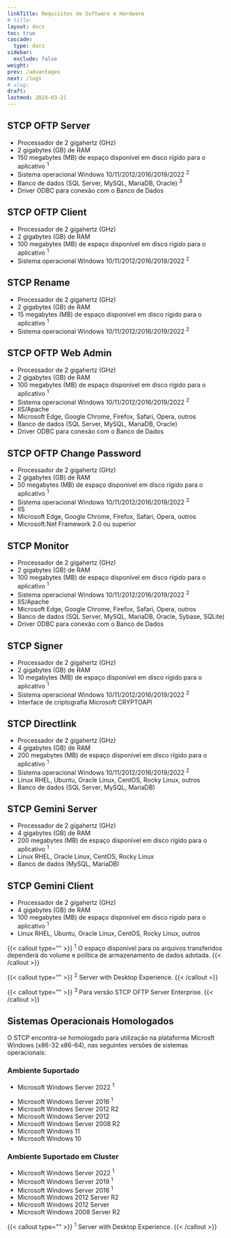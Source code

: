 ```yaml
---
linkTitle: Requisitos de Software e Hardware
# title:
layout: docs
toc: true
cascade:
  type: docs
sidebar:
  exclude: false
weight:
prev: /advantages
next: /logs
# slug:
draft:
lastmod: 2024-03-21
---
```

## STCP OFTP Server

- Processador de 2 gigahertz (GHz)
- 2 gigabytes (GB) de RAM
- 150 megabytes (MB) de espaço disponível em disco rígido para o aplicativo <sup>1</sup>
- Sistema operacional Windows 10/11/2012/2016/2019/2022 <sup>2</sup>
- Banco de dados (SQL Server, MySQL, MariaDB, Oracle) <sup>3</sup>
- Driver ODBC para conexão com o Banco de Dados

## STCP OFTP Client

- Processador de 2 gigahertz (GHz)
- 2 gigabytes (GB) de RAM
- 100 megabytes (MB) de espaço disponível em disco rígido para o aplicativo <sup>1</sup>
- Sistema operacional Windows 10/11/2012/2016/2019/2022 <sup>2</sup>

## STCP Rename

- Processador de 2 gigahertz (GHz)
- 2 gigabytes (GB) de RAM
- 15 megabytes (MB) de espaço disponível em disco rígido para o aplicativo <sup>1</sup>
- Sistema operacional Windows 10/11/2012/2016/2019/2022 <sup>2</sup>

## STCP OFTP Web Admin

- Processador de 2 gigahertz (GHz)
- 2 gigabytes (GB) de RAM
- 100 megabytes (MB) de espaço disponível em disco rígido para o aplicativo <sup>1</sup>
- Sistema operacional Windows 10/11/2012/2016/2019/2022 <sup>2</sup>
- IIS/Apache
- Microsoft Edge, Google Chrome, Firefox, Safari, Opera, outros
- Banco de dados (SQL Server, MySQL, MariaDB, Oracle)
- Driver ODBC para conexão com o Banco de Dados

## STCP OFTP Change Password

- Processador de 2 gigahertz (GHz)
- 2 gigabytes (GB) de RAM
- 50 megabytes (MB) de espaço disponível em disco rígido para o aplicativo <sup>1</sup>
- Sistema operacional Windows 10/11/2012/2016/2019/2022 <sup>2</sup>
- IIS
- Microsoft Edge, Google Chrome, Firefox, Safari, Opera, outros
- Microsoft.Net Framework 2.0 ou superior


## STCP Monitor

- Processador de 2 gigahertz (GHz)
- 2 gigabytes (GB) de RAM
- 100 megabytes (MB) de espaço disponível em disco rígido para o aplicativo <sup>1</sup>
- Sistema operacional Windows 10/11/2012/2016/2019/2022 <sup>2</sup>
- IIS/Apache
- Microsoft Edge, Google Chrome, Firefox, Safari, Opera, outros
- Banco de dados (SQL Server, MySQL, MariaDB, Oracle, Sybase, SQLite)
- Driver ODBC para conexão com o Banco de Dados


## STCP Signer

- Processador de 2 gigahertz (GHz)
- 2 gigabytes (GB) de RAM
- 10 megabytes (MB) de espaço disponível em disco rígido para o aplicativo <sup>1</sup>
- Sistema operacional Windows 10/11/2012/2016/2019/2022 <sup>2</sup>
- Interface de criptografia Microsoft CRYPTOAPI


## STCP Directlink

- Processador de 2 gigahertz (GHz)
- 4 gigabytes (GB) de RAM
- 200 megabytes (MB) de espaço disponível em disco rígido para o aplicativo <sup>1</sup>
- Sistema operacional Windows 10/11/2012/2016/2019/2022 <sup>2</sup>
- Linux RHEL, Ubuntu, Oracle Linux, CentOS, Rocky Linux, outros
- Banco de dados (SQL Server, MySQL, MariaDB)

## STCP Gemini Server

- Processador de 2 gigahertz (GHz)
- 4 gigabytes (GB) de RAM
- 200 megabytes (MB) de espaço disponível em disco rígido para o aplicativo <sup>1</sup>
- Linux RHEL, Oracle Linux, CentOS, Rocky Linux
- Banco de dados (MySQL, MariaDB)


## STCP Gemini Client

- Processador de 2 gigahertz (GHz)
- 4 gigabytes (GB) de RAM
- 100 megabytes (MB) de espaço disponível em disco rígido para o aplicativo <sup>1</sup>
- Linux RHEL, Ubuntu, Oracle Linux, CentOS, Rocky Linux, outros

{{< callout type="" >}}
  <sup>1</sup> O espaço disponível para os arquivos transferidos dependerá do volume e política de armazenamento de dados adotada.
{{< /callout >}}

{{< callout type="" >}}
  <sup>2</sup> Server with Desktop Experience.
{{< /callout >}}

{{< callout type="" >}}
  <sup>3</sup> Para versão STCP OFTP Server Enterprise.
{{< /callout >}}


## Sistemas Operacionais Homologados

O STCP encontra-se homologado para utilização na plataforma Microsft Windows (x86-32 x86-64), nas seguintes versões de sistemas operacionais:

### Ambiente Suportado

- Microsoft Windows Server 2022 <sup>1</sup>
<!-- - Microsoft Windows Server 2019 <sup>2</sup> -->
- Microsoft Windows Server 2016 <sup>1</sup>
- Microsoft Windows Server 2012 R2
- Microsoft Windows Server 2012
- Microsoft Windows Server 2008 R2
- Microsoft Windows 11
- Microsoft Windows 10

### Ambiente Suportado em Cluster

- Microsoft Windows Server 2022 <sup>1</sup>
- Microsoft Windows Server 2019 <sup>1</sup>
- Microsoft Windows Server 2016 <sup>1</sup>
- Microsoft Windows 2012 Server R2
- Microsoft Windows 2012 Server
- Microsoft Windows 2008 Server R2

{{< callout type="" >}}
  <sup>1</sup> Server with Desktop Experience.
{{< /callout >}}
